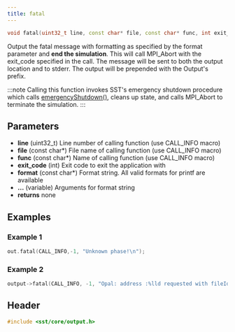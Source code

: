 ```yaml
---
title: fatal
---
```

```cpp
void fatal(uint32_t line, const char* file, const char* func, int exit_code, const char* format, ...) const;
```

Output the fatal message with formatting as specified by the format parameter and **end the simulation**. This will call MPI_Abort with the exit_code specified in the call. The message will be sent to both the output location and to stderr. The output will be prepended with the Output's prefix.

:::note
Calling this function invokes SST's emergency shutdown procedure which calls [emergencyShutdown()](../component/lifecycle/emergencyShutdown), cleans up state, and calls MPI_Abort to terminate the simulation.
:::

## Parameters
* **line** (uint32_t) Line number of calling function (use CALL_INFO macro)
* **file** (const char*) File name of calling function (use CALL_INFO macro)
* **func** (const char*) Name of calling function (use CALL_INFO macro)
* **exit_code** (int) Exit code to exit the application with
* **format** (const char*) Format string. All valid formats for printf are available
* **...** (variable) Arguments for format string
* **returns** none

## Examples

### Example 1
```cpp
out.fatal(CALL_INFO,-1, "Unknown phase!\n");
```

### Example 2
```cpp
output->fatal(CALL_INFO, -1, "Opal: address :%lld requested with fileId:%d has no space left\n", vAddress, fileID);
```

## Header
```cpp
#include <sst/core/output.h>
```